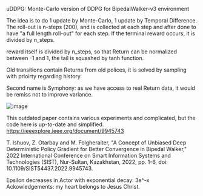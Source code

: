 uDDPG: Monte-Carlo version of DDPG for BipedalWalker-v3 environment

The idea is to do 1 update by Monte-Carlo, 1 update by Temporal Difference.
The roll-out is n-steps (200), and is collected at each step and after done to have "a full length roll-out" for each step.
If the terminal reward occurs, it is divided by n_steps.

reward itself is divided by n_steps, so that Return can be normalized between -1 and 1, the tail is squashed by tanh function.

Old transitions contain Returns from old polices, it is solved by sampling with prioirty regarding history.



Second name is Symphony: as we have access to real Return data, it would be remiss not to improve variance.

![image](https://github.com/timurgepard/uDDPG/assets/13238473/27dc1b77-8d46-492a-b381-22f1d0d9c645)


This outdated paper contains various experiments and complicated, but the code here is up-to-date and simplified.
https://ieeexplore.ieee.org/document/9945743

T. Ishuov, Z. Otarbay and M. Folgheraiter, "A Concept of Unbiased Deep Deterministic Policy Gradient for Better Convergence in Bipedal Walker," 2022 International Conference on Smart Information Systems and Technologies (SIST), Nur-Sultan, Kazakhstan, 2022, pp. 1-6, doi: 10.1109/SIST54437.2022.9945743.

Epsilon decreases in Actor with exponential decay: 3e^-x
Ackowledgements: my heart belongs to Jesus Christ.
